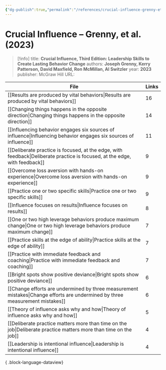 ```yaml
---
{"dg-publish":true,"permalink":"/references/crucial-influence-grenny-et-al-2023/"}
---
```



# Crucial Influence – Grenny, et al. (2023)

> [!info]
> title: **Crucial Influence, Third Edition: Leadership Skills to Create Lasting Behavior Change**
> authors: **Joseph Grenny, Kerry Patterson, David Maxfield, Ron McMillan, Al Switzler**
> year: **2023**
> publisher: McGraw Hill
> URL: 



| File                                                                                                                            | Links |
| ------------------------------------------------------------------------------------------------------------------------------- | ----- |
| [[Results are produced by vital behaviors\|Results are produced by vital behaviors]]                                         | 16    |
| [[Changing things happens in the opposite direction\|Changing things happens in the opposite direction]]                     | 14    |
| [[Influencing behavior engages six sources of influence\|Influencing behavior engages six sources of influence]]             | 11    |
| [[Deliberate practice is focused, at the edge, with feedback\|Deliberate practice is focused, at the edge, with feedback]]   | 9     |
| [[Overcome loss aversion with hands-on experience\|Overcome loss aversion with hands-on experience]]                         | 9     |
| [[Practice one or two specific skills\|Practice one or two specific skills]]                                                 | 9     |
| [[Influence focuses on results\|Influence focuses on results]]                                                               | 8     |
| [[One or two high leverage behaviors produce maximum change\|One or two high leverage behaviors produce maximum change]]     | 7     |
| [[Practice skills at the edge of ability\|Practice skills at the edge of ability]]                                           | 7     |
| [[Practice with immediate feedback and coaching\|Practice with immediate feedback and coaching]]                             | 7     |
| [[Bright spots show positive deviance\|Bright spots show positive deviance]]                                                 | 6     |
| [[Change efforts are undermined by three measurement mistakes\|Change efforts are undermined by three measurement mistakes]] | 6     |
| [[Theory of influence asks why and how\|Theory of influence asks why and how]]                                               | 5     |
| [[Deliberate practice matters more than time on the job\|Deliberate practice matters more than time on the job]]             | 4     |
| [[Leadership is intentional influence\|Leadership is intentional influence]]                                                 | 4     |

{ .block-language-dataview}
